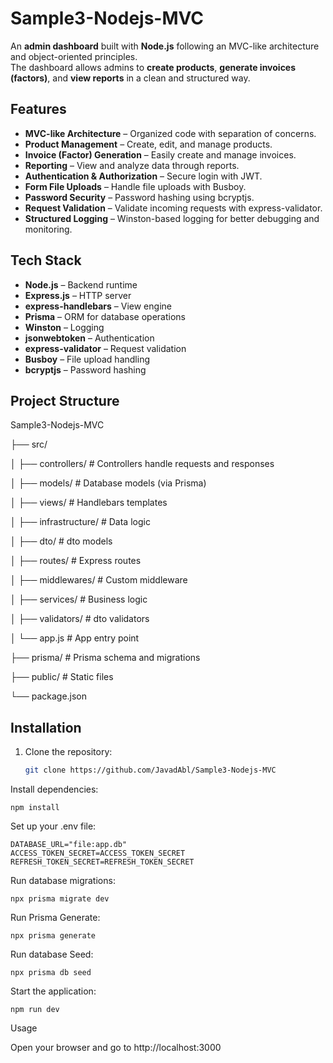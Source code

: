 # Sample3-Nodejs-MVC

An **admin dashboard** built with **Node.js** following an MVC-like architecture and object-oriented principles.  
The dashboard allows admins to **create products**, **generate invoices (factors)**, and **view reports** in a clean and structured way.

## Features

- **MVC-like Architecture** – Organized code with separation of concerns.
- **Product Management** – Create, edit, and manage products.
- **Invoice (Factor) Generation** – Easily create and manage invoices.
- **Reporting** – View and analyze data through reports.
- **Authentication & Authorization** – Secure login with JWT.
- **Form File Uploads** – Handle file uploads with Busboy.
- **Password Security** – Password hashing using bcryptjs.
- **Request Validation** – Validate incoming requests with express-validator.
- **Structured Logging** – Winston-based logging for better debugging and monitoring.

## Tech Stack

- **Node.js** – Backend runtime
- **Express.js** – HTTP server
- **express-handlebars** – View engine
- **Prisma** – ORM for database operations
- **Winston** – Logging
- **jsonwebtoken** – Authentication
- **express-validator** – Request validation
- **Busboy** – File upload handling
- **bcryptjs** – Password hashing

## Project Structure

Sample3-Nodejs-MVC

├── src/

│ ├── controllers/ # Controllers handle requests and responses

│ ├── models/ # Database models (via Prisma)

│ ├── views/ # Handlebars templates

│ ├── infrastructure/ # Data logic

│ ├── dto/ # dto models

│ ├── routes/ # Express routes

│ ├── middlewares/ # Custom middleware

│ ├── services/ # Business logic

│ ├── validators/ # dto validators

│ └── app.js # App entry point

├── prisma/ # Prisma schema and migrations

├── public/ # Static files

└── package.json


## Installation

1. Clone the repository:
   ```bash
   git clone https://github.com/JavadAbl/Sample3-Nodejs-MVC

Install dependencies:

    npm install

Set up your .env file:

    DATABASE_URL="file:app.db"
    ACCESS_TOKEN_SECRET=ACCESS_TOKEN_SECRET
    REFRESH_TOKEN_SECRET=REFRESH_TOKEN_SECRET

Run database migrations:

    npx prisma migrate dev

Run Prisma Generate:

    npx prisma generate

Run database Seed:

    npx prisma db seed


Start the application:

    npm run dev

Usage

Open your browser and go to http://localhost:3000
